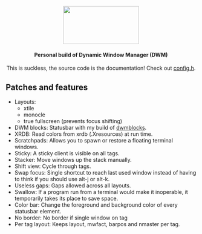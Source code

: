 <div align=center>

<img src="https://dwm.suckless.org/dwm.svg"
     data-canonical-src="https://dwm.suckless.org/dwm.svg"
     width="200"
     height="100" />

#### Personal build of Dynamic Window Manager (DWM)
This is suckless, the source code is the documentation! Check out [config.h](config.h).

</div>

## Patches and features

- Layouts:
     - xtile
     - monocle
     - true fullscreen (prevents focus shifting)
- DWM blocks: Statusbar with my build of [dwmblocks](https://github.com/vladdoster/dwm-blocks).
- XRDB: Read colors from xrdb (.Xresources) at run time.
- Scratchpads: Allows you to spawn or restore a floating terminal windows.
- Sticky: A sticky client is visible on all tags.
- Stacker: Move windows up the stack manually.
- Shift view: Cycle through tags.
- Swap focus: Single shortcut to reach last used window instead of having to think if you should use alt-j or alt-k.
- Useless gaps: Gaps allowed across all layouts.
- Swallow: If a program run from a terminal would make it inoperable, it temporarily takes its place to save space.
- Color bar: Change the foreground and background color of every statusbar element.
- No border: No border if single window on tag
- Per tag layout: Keeps layout, mwfact, barpos and nmaster per tag.

